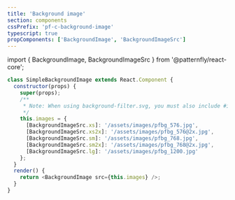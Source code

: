```yaml
---
title: 'Background image'
section: components
cssPrefix: 'pf-c-background-image'
typescript: true
propComponents: ['BackgroundImage', 'BackgroundImageSrc']
---
```


import { BackgroundImage, BackgroundImageSrc } from '@patternfly/react-core';

```js title=Basic isFullscreen
class SimpleBackgroundImage extends React.Component {
  constructor(props) {
    super(props);
    /**
     * Note: When using background-filter.svg, you must also include #image_overlay as the fragment identifier
     */
    this.images = {
      [BackgroundImageSrc.xs]: '/assets/images/pfbg_576.jpg',
      [BackgroundImageSrc.xs2x]: '/assets/images/pfbg_576@2x.jpg',
      [BackgroundImageSrc.sm]: '/assets/images/pfbg_768.jpg',
      [BackgroundImageSrc.sm2x]: '/assets/images/pfbg_768@2x.jpg',
      [BackgroundImageSrc.lg]: '/assets/images/pfbg_1200.jpg'
    };
  }
  render() {
    return <BackgroundImage src={this.images} />;
  }
}
```
